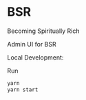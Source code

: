 # BSR
Becoming Spiritually Rich

Admin UI for BSR

Local Development:

Run
```sh 
yarn
yarn start
```